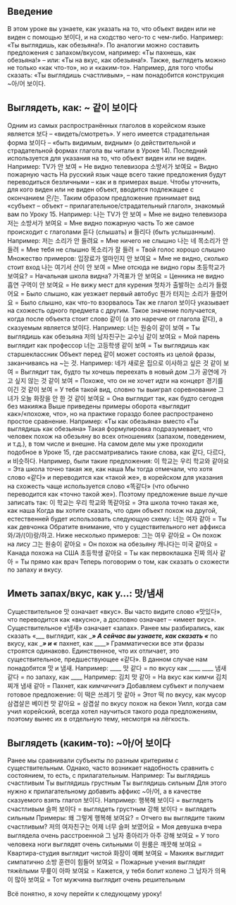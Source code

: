 ## Введение
В этом уроке вы узнаете, как указать на то, что объект виден или не виден с помощью 보이다, и на сходство чего-то с чем-либо. Например: «Ты выглядишь, как обезьяна!». По аналогии можно составить предложения с запахом/вкусом, например: «Ты пахнешь, как обезьяна!» – или: «Ты на вкус, как обезьяна!». Также, выглядеть можно не только «как что-то», но и «каким-то». Например, для того чтобы сказать: «Ты выглядишь счастливым», – нам понадобится конструкция ~아/어 보이다.

## Выглядеть, как: ~ 같이 보이다
Одним из самых распространённых глаголов в корейском языке является 보다 – «видеть/смотреть». У него имеется страдательная форма 보이다 – «быть видимым, видным» (о действительной и страдательной формах глагола вы читали в Уроке 14). Последний используется для указания на то, что объект виден или не виден. Например:
TV가 안 보여 = Не видно телевизора
소방서가 보여요 = Видно пожарную часть
На русский язык чаще всего такие предложения будут переводиться безличными – как и в примерах выше.
Чтобы уточнить, для кого виден или не виден объект, вводится подлежащее с окончанием 은/는. Таким образом предложение принимает вид «субъект – объект – прилагательное/страдательный глагол», знакомый вам по Уроку 15. Например:
나는 TV가 안 보여 = Мне не видно телевизора
저는 소방서가 보여요 = Мне видно пожарную часть
То же самое происходит с глаголами 듣다 (слышать) и 들리다 (быть услышанным). Например:
저는 소리가 안 들려요 = Мне ничего не слышно
나는 네 목소리가 안 들려 = Мне тебя не слышно
목소리가 잘 들려 = Твой голос хорошо слышно
Множество примеров:
입장료가 얼마인지 안 보여요 = Мне не видно, сколько стоит вход
나는 여기서 산이 안 보여 = Мне отсюда не видно горы
초등학교가 보여요? = Начальная школа видна?
가격표가 안 보여요 = Ценника не видно
흡연 구역이 안 보여요 = Не вижу мест для курения
첫차가 출발하는 소리가 들렸어요 = Было слышно, как уезжает первый автобус
뭔가 터지는 소리가 들렸어요 = Было слышно, как что-то взорвалось
Так же глагол 보이다 указывает на схожесть одного предмета с другим. Такое значение получается, когда после объекта стоит слово 같이 (а это наречие от глагола 같다), а сказуемым является 보이다. Например:
너는 원숭이 같이 보여 = Ты выглядишь как обезьяна
저의 남자친구는 교수님 같이 보여요 = Мой парень выглядит как профессор
너는 고등학생 같이 보여 = Ты выглядишь как старшеклассник
Объект перед 같이 может состоять из целой фразы, заканчиваясь на ~는 것. Например:
네가 새로운 집으로 이사하고 싶은 것 같이 보여 = Выглядит так, будто ты хочешь переехать в новый дом
그가 공연에 가고 싶지 않는 것 같이 보여 = Похоже, что он не хочет идти на концерт
경기를 이긴 것 같이 보여 = У тебя такой вид, словно ты выиграл соревнование
그녀가 오늘 화장을 안 한 것 같이 보여요 = Она выглядит так, как будто сегодня без макияжа
Выше приведены примеры оборота «выглядит как»/«похоже, что», но на практике гораздо более распространено простое сравнение. Например:
«Ты как обезьяна» вместо «Ты выглядишь как обезьяна»
Такая формулировка подразумевает, что человек похож на обезьяну во всех отношениях (запахом, поведением, и т.д.), в том числе и внешне.
На самом деле мы уже проходили подобное в Уроке 15, где рассматривались такие слова, как 같다, 다르다, и 비슷하다. Например, были такие предложения:
이 학교는 우리 학교와 같아요 = Эта школа точно такая же, как наша
Мы тогда отмечали, что хотя слово «같다» и переводится как «такой же», в корейском для указания на схожесть чаще используется слово «똑같다» (что обычно переводится как «точно такой же»). Поэтому предложение выше лучше записать так:
이 학교는 우리 학교와 똑같아요 = Эта школа точно такая же, как наша
Когда вы хотите сказать, что один объект похож на другой, естественней будет использовать следующую схему:
너는 여자 같아 = Ты как девчонка
Обратите внимание, что у существительного нет аффикса 와/과/(이)랑/하고. Ниже несколько примеров:
그는 여우 같아요 = Он похож на лису
그는 원숭이 같아요 = Он похож на обезьяну
캐나다는 미국 같아요 = Канада похожа на США
초등학생 같아요 = Ты как первоклашка
진짜 의사 같아 = Ты прямо как врач
Теперь поговорим о том, как сказать о схожести по запаху и вкусу.

## Иметь запах/вкус, как у…: 맛/냄새
Существительное 맛 означает «вкус». Вы часто видите слово «맛있다», что переводится как «вкусно», а дословно означает – «имеет вкус». Существительное «냄새» означает «запах». Ранее мы разбирались, как сказать
«___ выглядит, как ____»
А сейчас вы узнаете, как сказать
«___ по вкусу, как ____» и
«___ пахнет, как ____»
Грамматически все эти фразы строятся одинаково. Единственное, что их отличает, это существительное, предшествующее «같다». В данном случае нам понадобятся 맛 и 냄새. Например:
____ 맛 같다 = по вкусу как ____
____ 냄새 같다 = по запаху, как ____
Например:
김치 맛 같아 = На вкус как кимчи
김치 찌개 냄새 같아 = Пахнет, как кимчиччигэ
Добавляем субъект и получаем готовое предложение:
이 떡은 쓰레기 맛 같아 = Этот 떡 по вкусу, как мусор
삼겹살은 베이컨 맛 같아요 = 삼겹살 по вкусу похож на бекон
Уилл, когда сам учил корейский, всегда хотел научиться такого рода предложениям, поэтому вынес их в отдельную тему, несмотря на лёгкость.

## Выглядеть (каким-то): ~아/어 보이다
Ранее мы сравнивали субъекты по разным критериям с существительным. Однако, часто возникает надобность сравнить с состоянием, то есть, с прилагательным. Например:
Ты выглядишь счастливым
Ты выглядишь грустным
Ты выглядишь сильным
Для этого нужно к прилагательному добавить аффикс ~아/어, а в качестве сказуемого взять глагол 보이다. Например:
행복해 보이다 = выглядеть счастливым
슬퍼 보이다 = выглядеть грустным
강해 보이다 = выглядеть сильным
Примеры:
왜 그렇게 행복해 보여요? = Отчего вы выглядите таким счастливым?
저의 여자친구는 어제 너무 슬퍼 보였어요 = Моя девушка вчера выглядела очень расстроенной
그 남자 종아리가 아주 강해 보여요 = У того человека ноги выглядят очень сильными
이 원룸은 깨끗해 보여요 = Квартира-студия выглядит чистой
화장이 예뻐 보여요 = Макияж выглядит симпатично
소방 훈련이 힘들어 보여요 = Пожарные учения выглядят тяжёлыми
무릎이 아파 보여요 = Кажется, у тебя болит колено
그 남자가 의욕이 많아 보여요 = Тот мужчина выглядит очень решительным

Всё понятно, я хочу перейти к следующему уроку!